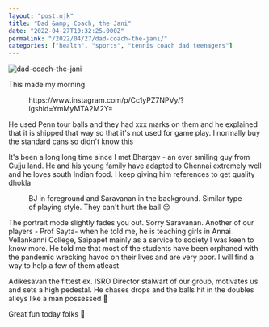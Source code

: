 ```yaml
---
layout: "post.njk"
title: "Dad &amp; Coach, the Jani"
date: "2022-04-27T10:32:25.000Z"
permalink: "/2022/04/27/dad-coach-the-jani/"
categories: ["health", "sports", "tennis coach dad teenagers"]
---
```


![dad-coach-the-jani](/assets/images/image53.jpg)

<!-- wp:paragraph -->
<p>This made my morning</p>
<!-- /wp:paragraph -->

<!-- wp:embed {"url":"https://www.instagram.com/p/Cc1yPZ7NPVy/?igshid=YmMyMTA2M2Y=","type":"rich","providerNameSlug":"instagram","responsive":true} -->
<figure class="wp-block-embed is-type-rich is-provider-instagram wp-block-embed-instagram"><div class="wp-block-embed__wrapper">
https://www.instagram.com/p/Cc1yPZ7NPVy/?igshid=YmMyMTA2M2Y=
</div></figure>
<!-- /wp:embed -->

<!-- wp:paragraph -->
<p>He used Penn tour balls and they had xxx marks on them and he explained that it is shipped that way so that it's not used for game play. I normally buy the standard cans so didn't know this </p>
<!-- /wp:paragraph -->

<!-- wp:image {"id":396,"sizeSlug":"large"} -->
<figure class="wp-block-image size-large"></figure>
<!-- /wp:image -->

<!-- wp:paragraph -->
<p>It's been a long long time since I met Bhargav - an ever smiling guy from Gujju land. He and his young family have adapted to Chennai extremely well and he loves south Indian food. I keep giving him references to get quality dhokla</p>
<!-- /wp:paragraph -->

<!-- wp:image {"id":397,"sizeSlug":"large"} -->
<figure class="wp-block-image size-large"><figcaption>BJ in foreground and Saravanan in the background. Similar type of playing style. They can't hurt the ball 😔</figcaption></figure>
<!-- /wp:image -->

<!-- wp:paragraph -->
<p>The portrait mode slightly fades you out. Sorry Saravanan. Another of our players - Prof Sayta-  when he told me, he is teaching girls in Annai Vellankanni College, Saipapet mainly as a service to society I was keen to know more.  He told me that most of the students have been orphaned with the pandemic wrecking havoc on their lives and are very poor. I will find a way to help a few of them atleast</p>
<!-- /wp:paragraph -->

<!-- wp:paragraph -->
<p>Adikesavan the fittest ex. ISRO Director stalwart of our group,  motivates us and sets a high pedestal. He chases drops and the balls hit in the doubles alleys like a man possessed 👏</p>
<!-- /wp:paragraph -->

<!-- wp:paragraph -->
<p>Great fun today folks 🌹</p>
<!-- /wp:paragraph -->
